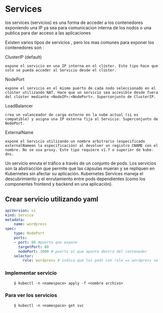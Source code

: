 # Services 

los services (servicios) es una forma de acceder a los contenedores 
exponiendo una IP ya sea para comunicacion interna de los nodos o una 
publica para dar acceso a las aplicaciones

Existen varios tipos de servicios , pero los mas comunes para exponer los 
contenedores son :

ClusterIP (default)

    expone el servicio en una IP interna en el clúster. Este tipo hace que solo se pueda acceder al Servicio desde el clúster.

NodePort 

    expone el servicio en el mismo puerto de cada nodo seleccionado en el clúster utilizando NAT. Hace que un servicio sea accesible desde fuera del clúster mediante <NodeIP>:<NodePort>. Superconjunto de ClusterIP.

LoadBalancer 

    crea un valanceador de carga externo en la nube actual (si es compatible) y asigna una IP externa fija al Servicio. Superconjunto de NodePort.

ExternalName 

    expone el Servicio utilizando un nombre arbitrario (especificado externalNameen la especificación) al devolver un registro CNAME con el nombre. No se usa proxy. Este tipo requiere v1.7 o superior de kube-dns.


Un servicio enruta el tráfico a través de un conjunto de pods. Los servicios son la abstracción que permite que las cápsulas mueran y se repliquen en Kubernetes sin afectar su aplicación. Kubernetes Services maneja el descubrimiento y el enrutamiento entre pods dependientes (como los componentes frontend y backend en una aplicación).    



## Crear servicio utilizando yaml

```yaml
apiVersion: v1
kind: Service
metadata:
    name: wordpress
spec:
    type: NodePort
    ports:
    - port: 80 #puerto que expone
      targetPort: 80 
      nodePort: 3000 # puerto al que apunta dentro del contenedor
    selector:
        role: wordpress # indica que los pods con role == wordpress se les debe enviar el trafico

```

### Implementar servicio

        $ kubectl -n <namespace> apply -f <nombre archivo>

### Para ver los servicios

        $ kubectl -n <namespace> get svc